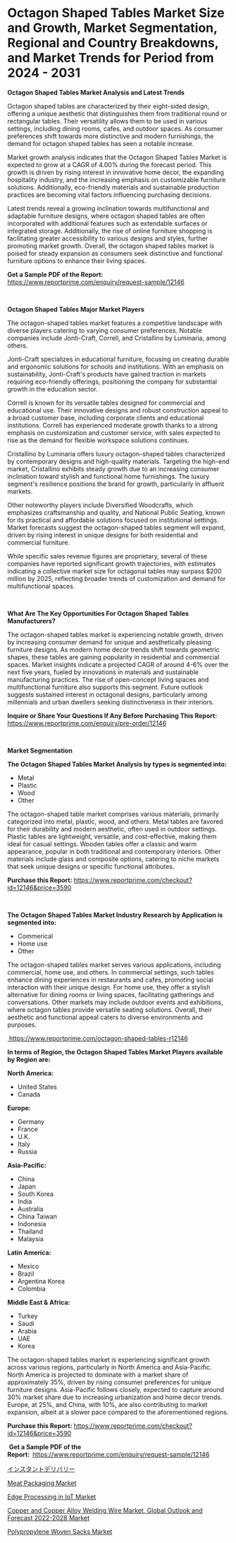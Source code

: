 <p><h1>Octagon Shaped Tables Market Size and Growth, Market Segmentation, Regional and Country Breakdowns, and Market Trends for Period from 2024 -  2031</h1></p><p><strong>Octagon Shaped Tables Market Analysis and Latest Trends</strong></p>
<p><p>Octagon shaped tables are characterized by their eight-sided design, offering a unique aesthetic that distinguishes them from traditional round or rectangular tables. Their versatility allows them to be used in various settings, including dining rooms, cafes, and outdoor spaces. As consumer preferences shift towards more distinctive and modern furnishings, the demand for octagon shaped tables has seen a notable increase.</p><p>Market growth analysis indicates that the Octagon Shaped Tables Market is expected to grow at a CAGR of 4.00% during the forecast period. This growth is driven by rising interest in innovative home decor, the expanding hospitality industry, and the increasing emphasis on customizable furniture solutions. Additionally, eco-friendly materials and sustainable production practices are becoming vital factors influencing purchasing decisions.</p><p>Latest trends reveal a growing inclination towards multifunctional and adaptable furniture designs, where octagon shaped tables are often incorporated with additional features such as extendable surfaces or integrated storage. Additionally, the rise of online furniture shopping is facilitating greater accessibility to various designs and styles, further promoting market growth. Overall, the octagon shaped tables market is poised for steady expansion as consumers seek distinctive and functional furniture options to enhance their living spaces.</p></p>
<p><strong>Get a Sample PDF of the Report:&nbsp;</strong> <a href="https://www.reportprime.com/enquiry/request-sample/12146">https://www.reportprime.com/enquiry/request-sample/12146</a></p>
<p>&nbsp;</p>
<p><strong>Octagon Shaped Tables Major Market Players</strong></p>
<p><p>The octagon-shaped tables market features a competitive landscape with diverse players catering to varying consumer preferences. Notable companies include Jonti-Craft, Correll, and Cristallino by Luminaria, among others.</p><p>Jonti-Craft specializes in educational furniture, focusing on creating durable and ergonomic solutions for schools and institutions. With an emphasis on sustainability, Jonti-Craft's products have gained traction in markets requiring eco-friendly offerings, positioning the company for substantial growth in the education sector.</p><p>Correll is known for its versatile tables designed for commercial and educational use. Their innovative designs and robust construction appeal to a broad customer base, including corporate clients and educational institutions. Correll has experienced moderate growth thanks to a strong emphasis on customization and customer service, with sales expected to rise as the demand for flexible workspace solutions continues.</p><p>Cristallino by Luminaria offers luxury octagon-shaped tables characterized by contemporary designs and high-quality materials. Targeting the high-end market, Cristallino exhibits steady growth due to an increasing consumer inclination toward stylish and functional home furnishings. The luxury segment's resilience positions the brand for growth, particularly in affluent markets.</p><p>Other noteworthy players include Diversified Woodcrafts, which emphasizes craftsmanship and quality, and National Public Seating, known for its practical and affordable solutions focused on institutional settings. Market forecasts suggest the octagon-shaped tables segment will expand, driven by rising interest in unique designs for both residential and commercial furniture.</p><p>While specific sales revenue figures are proprietary, several of these companies have reported significant growth trajectories, with estimates indicating a collective market size for octagonal tables may surpass $200 million by 2025, reflecting broader trends of customization and demand for multifunctional spaces.</p></p>
<p>&nbsp;</p>
<p><strong>What Are The Key Opportunities For Octagon Shaped Tables Manufacturers?</strong></p>
<p><p>The octagon-shaped tables market is experiencing notable growth, driven by increasing consumer demand for unique and aesthetically pleasing furniture designs. As modern home decor trends shift towards geometric shapes, these tables are gaining popularity in residential and commercial spaces. Market insights indicate a projected CAGR of around 4-6% over the next five years, fueled by innovations in materials and sustainable manufacturing practices. The rise of open-concept living spaces and multifunctional furniture also supports this segment. Future outlook suggests sustained interest in octagonal designs, particularly among millennials and urban dwellers seeking distinctiveness in their interiors.</p></p>
<p><strong>Inquire or Share Your Questions If Any Before Purchasing This Report:</strong> <a href="https://www.reportprime.com/enquiry/pre-order/12146">https://www.reportprime.com/enquiry/pre-order/12146</a></p>
<p>&nbsp;</p>
<p><strong>Market Segmentation</strong></p>
<p><strong>The Octagon Shaped Tables Market Analysis by types is segmented into:</strong></p>
<p><ul><li>Metal</li><li>Plastic</li><li>Wood</li><li>Other</li></ul></p>
<p><p>The octagon-shaped table market comprises various materials, primarily categorized into metal, plastic, wood, and others. Metal tables are favored for their durability and modern aesthetic, often used in outdoor settings. Plastic tables are lightweight, versatile, and cost-effective, making them ideal for casual settings. Wooden tables offer a classic and warm appearance, popular in both traditional and contemporary interiors. Other materials include glass and composite options, catering to niche markets that seek unique designs or specific functional attributes.</p></p>
<p><strong>Purchase this Report:&nbsp;</strong><a href="https://www.reportprime.com/checkout?id=12146&price=3590">https://www.reportprime.com/checkout?id=12146&price=3590</a></p>
<p>&nbsp;</p>
<p><strong>The Octagon Shaped Tables Market Industry Research by Application is segmented into:</strong></p>
<p><ul><li>Commerical</li><li>Home use</li><li>Other</li></ul></p>
<p><p>The octagon-shaped tables market serves various applications, including commercial, home use, and others. In commercial settings, such tables enhance dining experiences in restaurants and cafes, promoting social interaction with their unique design. For home use, they offer a stylish alternative for dining rooms or living spaces, facilitating gatherings and conversations. Other markets may include outdoor events and exhibitions, where octagon tables provide versatile seating solutions. Overall, their aesthetic and functional appeal caters to diverse environments and purposes.</p></p>
<p><a href="https://www.reportprime.com/octagon-shaped-tables-r12146">&nbsp;https://www.reportprime.com/octagon-shaped-tables-r12146</a></p>
<p><strong>In terms of Region, the Octagon Shaped Tables Market Players available by Region are:</strong></p>
<p>
    <p> <strong> North America: </strong>
        <ul>
            <li>United States</li>
            <li>Canada</li>
        </ul>
        </p> 
    <p> <strong> Europe: </strong>
        <ul>
            <li>Germany</li>
            <li>France</li>
            <li>U.K.</li>
            <li>Italy</li>
            <li>Russia</li>
        </ul>
        </p> 
    <p> <strong> Asia-Pacific: </strong>
        <ul>
            <li>China</li>
            <li>Japan</li>
            <li>South Korea</li>
            <li>India</li>
            <li>Australia</li>
            <li>China Taiwan</li>
            <li>Indonesia</li>
            <li>Thailand</li>
            <li>Malaysia</li>
        </ul>
        </p> 
    <p> <strong> Latin America: </strong>
        <ul>
            <li>Mexico</li>
            <li>Brazil</li>
            <li>Argentina Korea</li>
            <li>Colombia</li>
        </ul>
        </p> 
    <p> <strong> Middle East & Africa: </strong>
        <ul>
            <li>Turkey</li>
            <li>Saudi</li>
            <li>Arabia</li>
            <li>UAE</li>
            <li>Korea</li>
        </ul>
    </p>
    </p>
<p><p>The octagon-shaped tables market is experiencing significant growth across various regions, particularly in North America and Asia-Pacific. North America is projected to dominate with a market share of approximately 35%, driven by rising consumer preferences for unique furniture designs. Asia-Pacific follows closely, expected to capture around 30% market share due to increasing urbanization and home decor trends. Europe, at 25%, and China, with 10%, are also contributing to market expansion, albeit at a slower pace compared to the aforementioned regions.</p></p>
<p><strong>Purchase this Report: </strong><a href="https://www.reportprime.com/checkout?id=12146&price=3590">https://www.reportprime.com/checkout?id=12146&price=3590</a></p>
<p>&nbsp;<strong>Get a Sample PDF of the Report:&nbsp;&nbsp;</strong><a href="https://www.reportprime.com/enquiry/request-sample/12146">https://www.reportprime.com/enquiry/request-sample/12146</a></p>
<p><strong></strong></p>
<p><p><a href="https://medium.com/@khkjaxbn36/%E6%88%A6%E7%95%A5%E7%9A%84%E3%83%AD%E3%83%BC%E3%83%89%E3%83%9E%E3%83%83%E3%83%97-%E3%82%B0%E3%83%AD%E3%83%BC%E3%83%90%E3%83%AB%E5%8D%B3%E6%99%82%E9%85%8D%E9%80%81%E5%B8%82%E5%A0%B4%E3%81%AE%E6%B4%9E%E5%AF%9F%E3%81%A8%E6%A9%9F%E4%BC%9A-2024%E5%B9%B4-2031%E5%B9%B4-9e525bfb9574">インスタントデリバリー</a></p><p><a href="https://medium.com/@rebecca.smith5467/insights-into-the-meat-packaging-market-size-which-is-expanding-with-a-13-8-cagr-from-2024-2031-2b49e2456cfc">Meat Packaging Market</a></p><p><a href="https://issuu.com/reportprime-2/docs/edge-processing-in-iot-market-size-_c04542d0e87fa7">Edge Processing in IoT Market</a></p><p><a href="https://www.linkedin.com/pulse/global-copper-alloy-welding-wire-market-outlook-forecast-2022-2028-uurvf?trackingId=7cc5BZ88QWauI18lPU03Pw%3D%3D">Copper and Copper Alloy Welding Wire Market, Global Outlook and Forecast 2022-2028 Market</a></p><p><a href="https://medium.com/@richard.james09789/global-perspectives-on-polypropylene-woven-sacks-market-trends-and-forecast-2024-2031-5f1b5a2b9cfb">Polypropylene Woven Sacks Market</a></p></p>